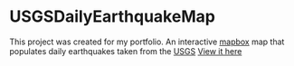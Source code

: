 # USGSDailyEarthquakeMap
This project was created for my portfolio. An interactive [mapbox](https://www.mapbox.com/) map that populates daily earthquakes taken from the [USGS](https://earthquake.usgs.gov/earthquakes/feed/v1.0/geojson.php)
[View it here](https://ktndwn.github.io/USGSDailyEarthquakeMap/)
